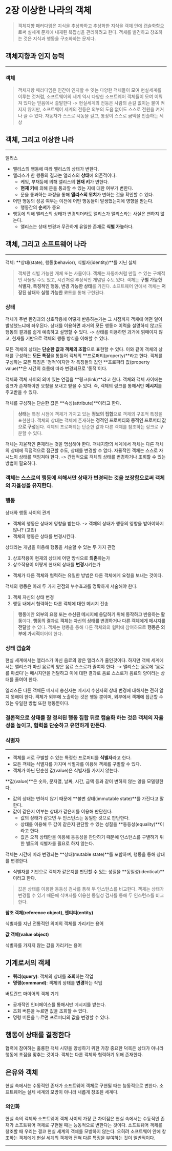 # 2장 이상한 나라의 객체

> 객체지향 패러다임은 지식을 추상화하고 추상화한 지식을 객체 안에 캡슐화함으로써 실세계 문제에 내재된 복잡성을 관리하려고 한다. 객체를 발견하고 창조하는 것은 지식과 행동을 구조화하는 문제다.

## 객체지향과 인지 능력

---

### 객체

> 객체지향 패러다임은 인간이 인지할 수 잇는 다양한 객체들이 모여 현실세계를 이루는 것처럼, 소프트웨어의 세계 역시 다양한 소프트웨어 객체들이 모여 이뤄져 있다는 믿음에서 출발한다
-> 현실세계의 전등은 사람의 손길 없이는 불이 켜지지 않지만, 소프트웨어 세계의 전등은 외부의 도움 없이도 스스로 전원을 켜거나 끌 수 있다.
자동차가 스스로 시동을 걸고, 통장이 스스로 금액을 인출하는 세상


## 객체, 그리고 이상한 나라
---

앨리스

- 앨리스의 행동에 따라 앨리스의 상태가 변한다.
- 앨리스가 한 행동의 결과는 앨리스의 **상태**에 의존적이다.
    - 케잌, 부채등에 의해 앨리스의 **현재 키**가 변한다.
    - **현재 키**에 의해 문을 통과할 수 있는 지에 대한 여부가 변한다.
    - 문을 통과하는 과정을 통해 **앨리스의 위치**가 변하는 것을 확인할 수 있다.
- 어떤 행동의 성공 여부는 이전에 어떤 행동들이 발생했는지에 영향을 받는다.
    - 행동간의 **순서**가 중요
- 행동에 의해 앨리스의 상태가 변경되더라도 앨리스가 앨리스라는 사실은 변하지 않는다.
    - 앨리스는 상태 변경과 무관하게 유일한 존재로 **식별 가능**하다.



## 객체, 그리고 소프트웨어 나라

---

객체: **상태(state), 행동(behavior), 식별자(identity)**를 지닌 실체

> 객체란 식별 가능한 개체 또는 사물이다. 객체는 자동차처럼 만질 수 있는 구체적인 사물일 수도 있고, 시간처럼 추상적인 개념일 수도 있다. 객체는 **구별 가능한 식별자, 특징적인 행동, 변경 가능한 상태**를 가진다. 소프트웨어 안에서 객체는 **저장된 상태**와 **실행 가능한 코드**를 통해 구현된다.
> 

### 상태

객체가 주변 환경과의 상호작용에 어떻게 반응하는가는 그 시점까지 객체에 어떤 일이 발생했느냐에 좌우된다.
상태를 이용하면 과거의 모든 행동ㅇ 이력을 설명하지 않고도 행동의 결과를 쉽게 예측하고 설명할 수 있다.
-> 상태를 이용하면 과거에 얽매이지 않고, 현재를 기반으로 객체의 행동 방식을 이해할 수 있다.

모든 객체의 상태는 **단순한 값과 객체의 조합**으로 표현할 수 있다. 이와 같이 객체의 상태를 구성하는 **모든 특징**을 통틀어 객체의 **프로퍼티(property)**라고 한다. 객체를 구성하는 모든 특징은 '정적'이지만 각 특징들의 값인 **프로퍼티 값(property value)**은 시간의 흐름에 따라 변경되므로 '동적'이다. 

객체와 객체 사이의 의미 있는 연결을 **링크(link)**라고 한다. 객체와 객체 사이에는 링크가 존재해야만 요청을 보내고 받을 수 있다. 즉, 객체의 링크를 통해서만 **메시지**를 주고받을 수 있다.

객체를 구성하는 단순한 값은 **속성(attribute)**이라고 한다.

> **상태**는 특정 시점에 객체가 가지고 있는 **정보의 집합**으로 객체의 구조적 특징을 표현한다. 객체의 상태는 객체에 존재하는 **정적인 프로퍼티와 동적인 프로퍼티 값으로 구성**된다. 객체의 프로퍼티는 단순한 값과 다른 객체를 참조하는 링크로 구분할 수 있다.

객체는 자율적인 존재라는 것을 명심해야 한다. 객체지향의 세계에서 객체는 다른 객체의 상태에 직접적으로 접근할 수도, 상태를 변경할 수 없다.
자율적인 객체는 스스로 자시느이 상태를 책임져야 한다. -> 간접적으로 객체의 상태를 변경하거나 조회할 수 있는 방법이 필요하다.

### **객체는 스스로의 행동에 의해서만 상태가 변경되는 것을 보장함으로써 객체의 자율성을 유지한다.**



### 행동

상태와 행동 사이의 관계

- 객체의 행동은 상태에 영향을 받는다. -> 객체의 상태가 행동의 영향을 받아야하지 않나? (고민)
- 객체의 행동은 상태를 변경시킨다.

상태라는 개념을 이용해 행동을 서술할 수 있는 두 가지 관점

1. 상호작용이 현재의 상태에 어떤 방식으로 **의존**하는가
2. 상호작용이 어떻게 현재의 상태를 **변경**시키는가

- 객체가 다른 객체와 협력하는 유일한 방법은 다른 객체에게 요청을 보내는 것이다.

객체의 행동은 아래 두 가지 관점의 부수효과를 명확하게 서술해야 한다.

1. 객체 자신의 상태 변경
2. 행동 내에서 협력하는 다른 객체에 대한 메시지 전송

> **행동**이란 **외부의 요청 또는 수신된 메시지에 응답하기 위해 동작하고 반응하는 활동**이다. **행동의 결과**로 **객체는 자신의 상태를 변경하거나 다른 객체에게 메시지를 전달**할 수 있다. 객체는 행동을 통해 다른 객체와의 협력에 참여하므로 **행동은 외부에 가시적**이어야 한다.
> 

### 상태 캡슐화

현실 세계에서는 앨리스가 마신 음료의 양은 앨리스가 줄인것이다. 하지만 객체 세계에서는 앨리스가 마신 음료의 양은 음료 스스로가 줄여야 한다.
-> 앨리스는 음료에 '음료를 마셨다'는 메시지만을 전달하고 이에 대한 결과로 음료 스스로가 음료의 양이라는 상태를 줄여야 한다.

엘리스든 다른 객체든 메시지 송신자는 메시지 수신자의 상태 변경에 대해서는 전혀 알지 못해야 한다.
객체가 외부에 노출하는 것은 행동 뿐이며, 외부에서 객체에 접근할 수 있는 유일한 방법 또한 행동뿐이다.

### **결론적으로 상태를 잘 정의된 행동 집합 뒤로 캡슐화 하는 것은 객체의 자율성을 높이고, 협력을 단순하고 유연하게 만든다.**



### 식별자
---
- 객체를 서로 구별할 수 있는 특정한 프로퍼티를 **식별자**라고 한다.
- 모든 객체는 식별자를 가지며 식별자를 이용해 객체를 구별할 수 있다.
- 객체가 아닌 단순한 값(value)은 식별자를 가지지 않는다.

**값(value)**은 숫자, 문자열, 날짜, 시간, 금액 등과 같이 변하지 않는 양을 모델링한다.

- 값의 상태는 변하지 않기 때문에 **불변 상태(immutable state)**를 가진다고 말한다.
- 값이 같은지 여부는 상태가 같은지를 이용해 판단한다.
    - 값의 상태가 같으면 두 인스턴스는 동일한 것으로 판단한다.
    - 상태를 이용해 두 값이 같은지 판단할 수 있는 성질을 **동등성(equality)**이라고 한다.
    - 값은 오직 상태만을 이용해 동등성을 판단하기 때문에 인스턴스를 구별하기 위한 별도의 식별자를 필요로 하지 않는다.

객체는 시간에 따라 변경되는 **상태(mutable state)**를 포함하며, 행동을 통해 상태를 변경한다.

- 식별자를 기반으로 객체가 같은지를 판단할 수 있는 성질을 **동일성(identical)**이라고 한다.

> 값은 상태를 이용한 동등성 검사를 통해 두 인스턴스를 비교한다. 객체는 상태가 변경될 수 있기 때문에 식벼자를 이용한 동일성 검사를 통해 두 인스턴스를 비교한다.


**참조 객체(reference object), 엔티티(entity)**

식별자를 지닌 전통적인 의미의 객체를 가리키는 용어

**값 객체(value object)**

식별자를 가지지 않는 값을 가리키는 용어

## 기계로서의 객체

- **쿼리(query)**: 객체의 상태를 **조회**하는 작업
- **명령(command)**: 객체의 상태를 **변경**하는 작업

버트란드 마이어의 객체 기계

- 공개적인 인터페이스를 통해서만 메시지를 받는다.
- 조회 버튼을 누르면 값을 조회할 수 있다.
- 명령 버튼을 누르면 프로퍼티의 값을 변경할 수 있다.

## 행동이 상태를 결정한다

협력에 참여하는 훌륭한 객체 시민을 양성하기 위한 가장 중요한 덕목은 상태가 아니라 행동에 초점을 맞추는 것이다. 객체는 다른 객체와 협력하기 위해 존재한다.

## 은유와 객체

현실 속에서는 수동적인 존재가 소프트웨어 객체로 구현될 때는 능동적으로 변한다. 소프트웨어는 실제 세계의 모방이 아니라 새롭게 창조된 세계다.

### 의인화
현실 속의 객체와 소프트웨어 객체 사이의 가장 큰 차이점은 현실 속에서는 수동적인 존재가 소프트웨어 객체로 구현될 때는 능동적으로 변한다는 것이다. 
소프트웨어 객체를 창조할 때 우리는 결코 현실 세계의 객체를 모방하지 않는다. 
오히려 소프트웨어 안에 창조하는 객체에게 현실 세계의 객체와 전혀 다른 특징을 부여하는 것이 일반적이다.



---